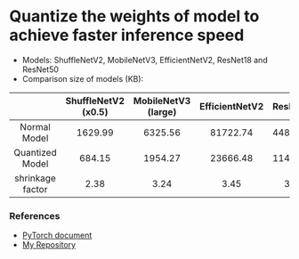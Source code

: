 # Quantize the weights of model to achieve faster inference speed

- Models: ShuffleNetV2, MobileNetV3, EfficientNetV2, ResNet18 and ResNet50
- Comparison size of models (KB):

|                  | ShuffleNetV2 (x0.5) | MobileNetV3 (large) | EfficientNetV2 | ResNet18 | ResNet50 |
| :--------------: | :-----------------: | :-----------------: | :------: | :------: | :-------: |
|   Normal Model   |       1629.99      |      6325.56      | 81722.74 | 44843.61 |94597.31 |
| Quantized Model |       684.15       |       1954.27       | 23666.48 | 11402.92 | 24540.52 |
| shrinkage factor |        2.38      |        3.24       |   3.45   |   3.93   | 3.85|

### References

- [PyTorch document](https://pytorch.org/docs/stable/quantization.html)
- [My Repository](https://github.com/Sangh0/Quantization)
